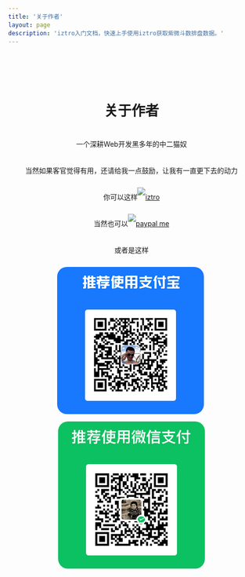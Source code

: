```yaml
---
title: '关于作者'
layout: page
description: 'iztro入门文档，快速上手使用iztro获取紫微斗数排盘数据。'
---
```


<div align="center" style="padding-top: 50px">

<h1 class="brand-name text-clip" style="line-height: 60px;">关于作者</h1>

<div style="line-height: 40px">
<p>一个深耕Web开发黑多年的中二猫奴</p>
<p>当然如果客官觉得有用，还请给我一点鼓励，让我有一直更下去的动力</p>
<p>你可以这样<a href="https://github.com/SylarLong/astro" target="_blank"><img src="https://img.shields.io/github/stars/sylarlong/iztro.svg?style=social&label=Star" alt="iztro" /></a></p>
<p>当然也可以<a href="https://PayPal.Me/sylarlong" target="_blank"><img src="https://img.shields.io/badge/Paypal_Me-8A2BE2?logo=paypal&link=https%3A%2F%2Fwww.paypal.com%2Fsylarlong" alt="paypal me" /></a></p>
<p>或者是这样</p>
<p>
<img src="/.vitepress/public/alipay.png" alt="alipay" width="300" style="display: inline-block;border-radius: 20px;" />&nbsp;
<img src="/.vitepress/public/wcpay.png" alt="wechat pay" width="300" style="display: inline-block;border-radius: 20px;" />
</p>
</div>

</div>
